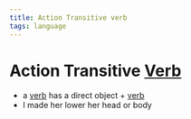 ```yaml
---
title: Action Transitive verb
tags: language
---
```


# Action Transitive [Verb](Verb.md)
- a [verb](Verb.md) has a direct object + [verb](Verb.md)
- I made her lower her head or body


























































